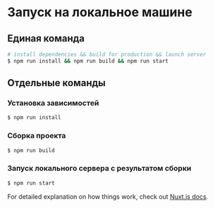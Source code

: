 # Запуск на локальное машине

## Единая команда
``` bash
# install dependencies && build for production && launch server
$ npm run install && npm run build && npm run start
```

## Отдельные команды

### Установка зависимостей
``` bash
$ npm run install
```

### Сборка проекта
``` bash
$ npm run build
```

### Запуск локального сервера с результатом сборки
``` bash
$ npm run start
```

For detailed explanation on how things work, check out [Nuxt.js docs](https://nuxtjs.org).
